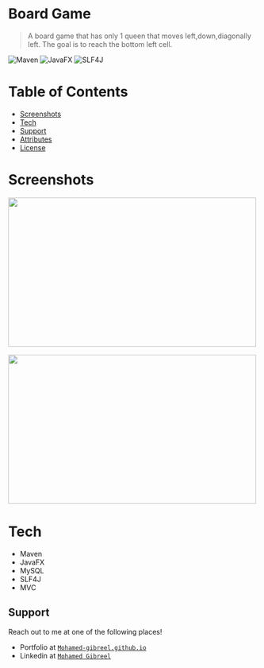 # Board Game
> A board game that has only 1 queen that moves left,down,diagonally left. The goal is to reach the bottom left cell.

![Maven](https://img.shields.io/badge/Maven-3.6.3-blue)
![JavaFX](https://img.shields.io/badge/JavaFX-11.0.2-yellowgreen)
![SLF4J](https://img.shields.io/badge/SLF4J-1.7.30-orange)

# Table of Contents

- [Screenshots](#Screenshots)
- [Tech](#Tech)
- [Support](#Support)
- [Attributes](#Attributes)
- [License](#License)

# Screenshots
<pre>
<img height="300" width="500" src="https://i.imgur.com/vu3RiH0.png">
        
<img height="300" width="500" src="https://i.imgur.com/YOdTzJ3.png">
</pre>
# Tech
- Maven
- JavaFX
- MySQL
- SLF4J
- MVC

## Support

Reach out to me at one of the following places!

- Portfolio at <a href="https://www.https://mohamed-gibreel.github.io/" target="_blank">`Mohamed-gibreel.github.io`</a>
- Linkedin at <a href="https://www.linkedin.com/in/mohamedgibreel/" target="_blank">`Mohamed Gibreel`</a>
